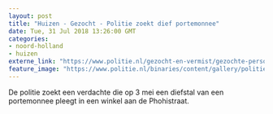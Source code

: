 ```yaml
---
layout: post
title: "Huizen - Gezocht - Politie zoekt dief portemonnee"
date: Tue, 31 Jul 2018 13:26:00 GMT
categories: 
- noord-holland 
- huizen 
externe_link: "https://www.politie.nl/gezocht-en-vermist/gezochte-personen/2018/juli/03-utrecht-politie-zoekt-dief-portemonnee.html"
feature_image: "https://www.politie.nl/binaries/content/gallery/politie/nieuws/2018/juli/03-mn/180731-verdachte-huizen.jpg"
---
```


De politie zoekt een verdachte die op 3 mei een diefstal van een portemonnee pleegt in een winkel aan de Phohistraat.
